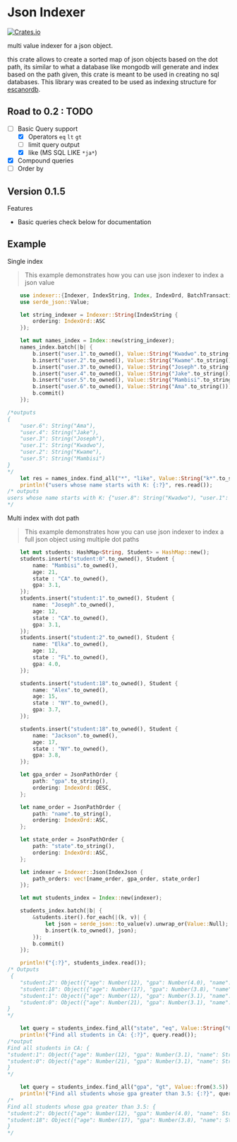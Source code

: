 # Json Indexer
[![Crates.io](https://img.shields.io/crates/v/indexer)](https://crates.io/crates/indexer)

multi value indexer for a json object.

this crate allows to create a sorted map of json objects based on the dot path, its similar to what a database like mongodb
will generate and index based on the path given, this crate is meant to be used in creating no sql databases. This library was 
created to be used as indexing structure for [escanordb](https://github.com/mambisi/escanor).

## Road to 0.2 :  TODO
- [ ] Basic Query support
    - [X] Operators  `eq`  `lt` `gt` 
    - [ ] limit query output
    - [X] like (MS SQL LIKE `*ja*`)
- [X] Compound queries
- [ ] Order by

## Version 0.1.5
Features
- Basic queries check below for documentation

## Example

Single index

> This example demonstrates how you can use json indexer to index a json value
```rust
    use indexer::{Indexer, IndexString, Index, IndexOrd, BatchTransaction};
    use serde_json::Value;

    let string_indexer = Indexer::String(IndexString {
        ordering: IndexOrd::ASC
    });

    let mut names_index = Index::new(string_indexer);
    names_index.batch(|b| {
        b.insert("user.1".to_owned(), Value::String("Kwadwo".to_string()));
        b.insert("user.2".to_owned(), Value::String("Kwame".to_string()));
        b.insert("user.3".to_owned(), Value::String("Joseph".to_string()));
        b.insert("user.4".to_owned(), Value::String("Jake".to_string()));
        b.insert("user.5".to_owned(), Value::String("Mambisi".to_string()));
        b.insert("user.6".to_owned(), Value::String("Ama".to_string()));
        b.commit()
    });

/*outputs
{
    "user.6": String("Ama"),
    "user.4": String("Jake"),
    "user.3": String("Joseph"),
    "user.1": String("Kwadwo"),
    "user.2": String("Kwame"),
    "user.5": String("Mambisi")
}
*/
    let res = names_index.find_all("*", "like", Value::String("k*".to_string()));
    println!("users whose name starts with K: {:?}", res.read());
/* outputs
users whose name starts with K: {"user.8": String("Kwadwo"), "user.1": String("Kwadwo"), "user.2": String("Kwame")}
*/
```

Multi index with dot path
> This example demonstrates how you can use json indexer to index a full json object using multiple dot paths
```rust
    let mut students: HashMap<String, Student> = HashMap::new();
    students.insert("student:0".to_owned(), Student {
        name: "Mambisi".to_owned(),
        age: 21,
        state : "CA".to_owned(),
        gpa: 3.1,
    });
    students.insert("student:1".to_owned(), Student {
        name: "Joseph".to_owned(),
        age: 12,
        state : "CA".to_owned(),
        gpa: 3.1,
    });
    students.insert("student:2".to_owned(), Student {
        name: "Elka".to_owned(),
        age: 12,
        state : "FL".to_owned(),
        gpa: 4.0,
    });

    students.insert("student:18".to_owned(), Student {
        name: "Alex".to_owned(),
        age: 15,
        state : "NY".to_owned(),
        gpa: 3.7,
    });

    students.insert("student:18".to_owned(), Student {
        name: "Jackson".to_owned(),
        age: 17,
        state : "NY".to_owned(),
        gpa: 3.8,
    });

    let gpa_order = JsonPathOrder {
        path: "gpa".to_string(),
        ordering: IndexOrd::DESC,
    };

    let name_order = JsonPathOrder {
        path: "name".to_string(),
        ordering: IndexOrd::ASC,
    };

    let state_order = JsonPathOrder {
        path: "state".to_string(),
        ordering: IndexOrd::ASC,
    };

    let indexer = Indexer::Json(IndexJson {
        path_orders: vec![name_order, gpa_order, state_order]
    });

    let mut students_index = Index::new(indexer);

    students_index.batch(|b| {
        &students.iter().for_each(|(k, v)| {
            let json = serde_json::to_value(v).unwrap_or(Value::Null);
            b.insert(k.to_owned(), json);
        });
        b.commit()
    });

    println!("{:?}", students_index.read());
/* Outputs
 {
    "student:2": Object({"age": Number(12), "gpa": Number(4.0), "name": String("Elka"), "state": String("FL")}),
    "student:18": Object({"age": Number(17), "gpa": Number(3.8), "name": String("Jackson"), "state": String("NY")}),
    "student:1": Object({"age": Number(12), "gpa": Number(3.1), "name": String("Joseph"), "state": String("CA")}),
    "student:0": Object({"age": Number(21), "gpa": Number(3.1), "name": String("Mambisi"), "state": String("CA")})
}
*/

    let query = students_index.find_all("state", "eq", Value::String("CA".to_string()));
    println!("Find all students in CA: {:?}", query.read());
/*output
Find all students in CA: {
"student:1": Object({"age": Number(12), "gpa": Number(3.1), "name": String("Joseph"), "state": String("CA")}),
"student:0": Object({"age": Number(21), "gpa": Number(3.1), "name": String("Mambisi"), "state": String("CA")})
}
*/

    let query = students_index.find_all("gpa", "gt", Value::from(3.5));
    println!("Find all students whose gpa greater than 3.5: {:?}", query.read());
/*
Find all students whose gpa greater than 3.5: {
"student:2": Object({"age": Number(12), "gpa": Number(4.0), "name": String("Elka"), "state": String("FL")}),
"student:18": Object({"age": Number(17), "gpa": Number(3.8), "name": String("Jackson"), "state": String("NY")})
}
*/
```